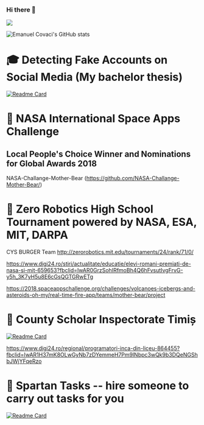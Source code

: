 ### Hi there 👋

<!--
**emanuelcovaci/emanuelcovaci** is a ✨ _special_ ✨ repository because its `README.md` (this file) appears on your GitHub profile.

Here are some ideas to get you started:

- 🔭 I’m currently working on ...
- 🌱 I’m currently learning ...
- 👯 I’m looking to collaborate on ...
- 🤔 I’m looking for help with ...
- 💬 Ask me about ...
- 📫 How to reach me: ...
- 😄 Pronouns: ...
- ⚡ Fun fact: ...

<!--
Q: How come your activity is so low on github? 

A: Lately I work with more closed-source software.

Got more questions?

Please email me!
-->

<!-- ![Top Langs](https://github-readme-stats.vercel.app/api/top-langs/?username=emanuelcovaci&theme=buefy&count_private=true&layout=compact)

-->
![](https://visitor-badge.laobi.icu/badge?page_id=emanuelcovaci)

![Emanuel Covaci's GitHub stats](https://github-readme-stats.vercel.app/api?username=emanuelcovaci&&theme=buefy&count_private=true)
# :mortar_board:  Detecting Fake Accounts on Social Media  (My bachelor thesis)

[![Readme Card](https://github-readme-stats.vercel.app/api/pin/?username=emanuelcovaci&repo=twittop)](https://github.com/emanuelcovaci/twittop)

# :rocket: NASA International Space Apps Challenge

## Local People's Choice Winner and Nominations for Global Awards 2018
NASA-Challange-Mother-Bear (https://github.com/NASA-Challange-Mother-Bear/)

# :milky_way: Zero Robotics High School Tournament powered by NASA, ESA, MIT, DARPA
CYS BURGER Team  http://zerorobotics.mit.edu/tournaments/24/rank/71/0/

https://www.digi24.ro/stiri/actualitate/educatie/elevi-romani-premiati-de-nasa-si-mit-659653?fbclid=IwAR0GrzSohIRfmoBh4Q6hFvsutIvgFrvG-y5h_3K7yH5u8E6cGsQGTGRwETg


https://2018.spaceappschallenge.org/challenges/volcanoes-icebergs-and-asteroids-oh-my/real-time-fire-app/teams/mother-bear/project

# :school: County Scholar Inspectorate Timiș
[![Readme Card](https://github-readme-stats.vercel.app/api/pin/?username=lagercat&repo=WebsiteISJ)](https://github.com/lagercat/WebsiteISJ)

https://www.digi24.ro/regional/programatori-inca-din-liceu-864455?fbclid=IwAR1H37mK8OLwGyNb7zDYemmeH7Pm9lNbpc3wQk9b3DQeNGShbJWjYFqeRzo


# :mag_right: Spartan Tasks -- hire someone to carry out tasks for you

[![Readme Card](https://github-readme-stats.vercel.app/api/pin/?username=zalmanu&repo=project-spartan)](https://github.com/zalmanu/project-spartan)




